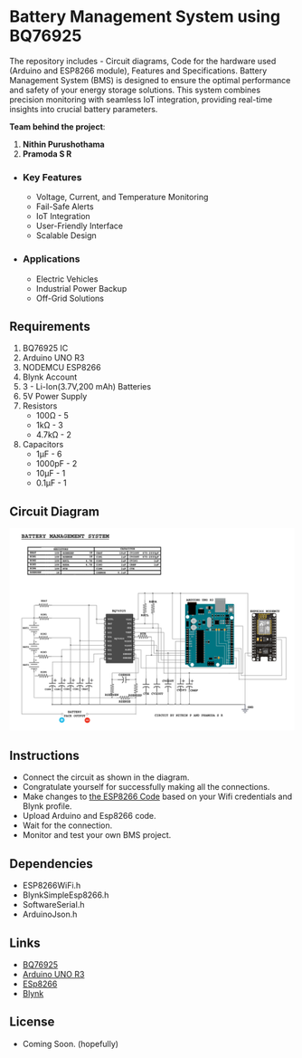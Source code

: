 # Battery Management System using BQ76925
The repository includes - Circuit diagrams, Code for the hardware used (Arduino and ESP8266 module), Features and Specifications.
Battery Management System (BMS) is designed to ensure the optimal performance and safety of your energy storage solutions. This system combines precision monitoring with seamless IoT integration, providing real-time insights into crucial battery parameters.

****Team behind the project****:
1. **Nithin Purushothama**
2. **Pramoda S R**
 - ### Key Features 
   - Voltage, Current, and Temperature Monitoring
   - Fail-Safe Alerts
   - IoT Integration
   - User-Friendly Interface
   - Scalable Design
 - ### Applications
   - Electric Vehicles
   - Industrial Power Backup
   - Off-Grid Solutions

## Requirements
1. BQ76925 IC
2. Arduino UNO R3
3. NODEMCU ESP8266
4. Blynk Account
5. 3 - Li-Ion(3.7V,200 mAh) Batteries
6. 5V Power Supply
7. Resistors
     - 100Ω   - 5
     - 1kΩ    - 3
     - 4.7kΩ  - 2
8. Capacitors
     - 1µF    - 6
     - 1000pF - 2
     - 10µF   - 1
     - 0.1µF  - 1

## Circuit Diagram
![Circuit Diagram](https://github.com/chennakeshavadasa/Battery-Management-System-Using-BQ76925/raw/main/CircuitDiagram/CIRCUIT_DIAGRAM.png)
 
## Instructions
 - Connect the circuit as shown in the diagram.
 - Congratulate yourself for successfully making all the connections.
 - Make changes to [the ESP8266 Code](ESP8266/Blynk_IoT_clouding.ino) based on your Wifi credentials and Blynk profile.
 - Upload Arduino and Esp8266 code.
 - Wait for the connection.
 - Monitor and test your own BMS project.

## Dependencies
 - ESP8266WiFi.h
 - BlynkSimpleEsp8266.h
 - SoftwareSerial.h
 - ArduinoJson.h

## Links
- [BQ76925](https://www.ti.com/product/BQ76925)
- [Arduino UNO R3](https://docs.arduino.cc/hardware/uno-rev3)
- [ESp8266](https://www.make-it.ca/nodemcu-details-specifications/)
- [Blynk](https://blynk.io/)

## License
 - Coming Soon. (hopefully)
